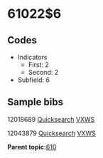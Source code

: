 # 61022$6

## Codes

-   Indicators
    -   First: 2
    -   Second: 2
-   Subfield: 6

## Sample bibs

12018689 [Quicksearch](https://search.library.yale.edu/catalog/12018689) [VXWS](http://prodorbis.library.yale.edu:7014/vxws/GetHoldingsService?bibId=12018689)

12043879 [Quicksearch](https://search.library.yale.edu/catalog/12043879) [VXWS](http://prodorbis.library.yale.edu:7014/vxws/GetHoldingsService?bibId=12043879)

**Parent topic:**[610](../../tags/610/610.md)

